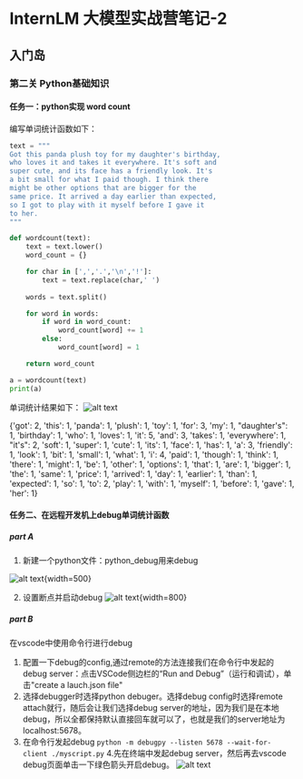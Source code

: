 # InternLM 大模型实战营笔记-2
## 入门岛
### 第二关 Python基础知识
#### 任务一：python实现 word count

编写单词统计函数如下：
```py
text = """
Got this panda plush toy for my daughter's birthday,
who loves it and takes it everywhere. It's soft and
super cute, and its face has a friendly look. It's
a bit small for what I paid though. I think there
might be other options that are bigger for the
same price. It arrived a day earlier than expected,
so I got to play with it myself before I gave it
to her.
"""

def wordcount(text):
    text = text.lower()
    word_count = {}

    for char in [',','.','\n','!']:
        text = text.replace(char,' ')
    
    words = text.split()

    for word in words:
        if word in word_count:
            word_count[word] += 1
        else:
            word_count[word] = 1

    return word_count

a = wordcount(text)
print(a)

```
单词统计结果如下：
![alt text](image.png)

{'got': 2, 'this': 1, 'panda': 1, 'plush': 1, 'toy': 1, 'for': 3, 'my': 1, "daughter's": 1, 'birthday': 1, 'who': 1, 'loves': 1, 'it': 5, 'and': 3, 'takes': 1, 'everywhere': 1, "it's": 2, 'soft': 1, 'super': 1, 'cute': 1, 'its': 1, 'face': 1, 'has': 1, 'a': 3, 'friendly': 1, 'look': 1, 'bit': 1, 'small': 1, 'what': 1, 'i': 4, 'paid': 1, 'though': 1, 'think': 1, 'there': 1, 'might': 1, 'be': 1, 'other': 1, 'options': 1, 'that': 1, 'are': 1, 'bigger': 1, 'the': 1, 'same': 1, 'price': 1, 'arrived': 1, 'day': 1, 'earlier': 1, 'than': 1, 'expected': 1, 'so': 
1, 'to': 2, 'play': 1, 'with': 1, 'myself': 1, 'before': 1, 'gave': 1, 'her': 1}

#### 任务二、在远程开发机上debug单词统计函数

##### part A
1. 新建一个python文件：python_debug用来debug

![alt text](image-2.png){width=500}

2. 设置断点并启动debug
![alt text](image-3.png){width=800}

##### part B
在vscode中使用命令行进行debug
1. 配置一下debug的config,通过remote的方法连接我们在命令行中发起的debug server：点击VSCode侧边栏的“Run and Debug”（运行和调试），单击"create a lauch.json file"
2. 选择debugger时选择python debuger。选择debug config时选择remote attach就行，随后会让我们选择debug server的地址，因为我们是在本地debug，所以全都保持默认直接回车就可以了，也就是我们的server地址为localhost:5678。
3. 在命令行发起debug
   `python -m debugpy --listen 5678 --wait-for-client ./myscript.py`
4.先在终端中发起debug server，然后再去vscode debug页面单击一下绿色箭头开启debug。
![alt text](image-4.png)
